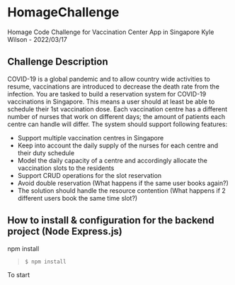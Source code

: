 # HomageChallenge
Homage Code Challenge for Vaccination Center App in Singapore
Kyle Wilson - 2022/03/17

## Challenge Description
COVID-19 is a global pandemic and to allow country wide activities to resume, vaccinations are introduced to decrease the death rate from the infection.
You are tasked to build a reservation system for COVID-19 vaccinations in Singapore. This means a user should at least be able to schedule their 1st vaccination dose. Each vaccination centre has a different number of nurses that work on different days; the amount of patients each centre can handle will differ.
The system should support following features:
- Support multiple vaccination centres in Singapore 
- Keep into account the daily supply of the nurses for each centre and their duty schedule
- Model the daily capacity of a centre and accordingly allocate the vaccination slots to the residents 
- Support CRUD operations for the slot reservation 
- Avoid double reservation (What happens if the same user books again?) 
- The solution should handle the resource contention (What happens if 2 different users book the same time slot?)

## How to install & configuration for the backend project (Node Express.js)
npm install
> `$ npm install`

To start 

